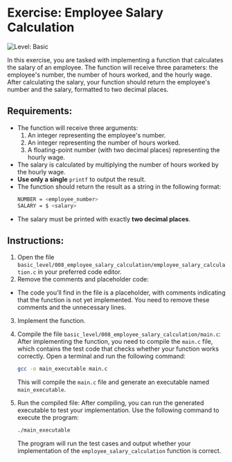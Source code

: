 # Exercise: Employee Salary Calculation

![Level: Basic](https://img.shields.io/badge/Level-Basic-brightgreen)

In this exercise, you are tasked with implementing a function that calculates the salary of an employee. The function will receive three parameters: the employee's number, the number of hours worked, and the hourly wage. After calculating the salary, your function should return the employee's number and the salary, formatted to two decimal places.


## Requirements:
- The function will receive three arguments:
  1. An integer representing the employee's number.
  2. An integer representing the number of hours worked.
  3. A floating-point number (with two decimal places) representing the hourly wage.
- The salary is calculated by multiplying the number of hours worked by the hourly wage.
- **Use only a single** `printf` to output the result.
- The function should return the result as a string in the following format:
  ```bash
  NUMBER = <employee_number>
  SALARY = $ <salary>
  ```
- The salary must be printed with exactly **two decimal places**.



## Instructions:
1. Open the file `basic_level/008_employee_salary_calculation/employee_salary_calculation.c` in your preferred code editor.
2. Remove the comments and placeholder code:
  - The code you’ll find in the file is a placeholder, with comments indicating that the function is not yet implemented. You need to remove these comments and the unnecessary lines.
3. Implement the function.

4. Compile the file `basic_level/008_employee_salary_calculation/main.c`:
    After implementing the function, you need to compile the `main.c` file, which contains the test code that checks whether your function works correctly. Open a terminal and run the following command:
    ```bash
    gcc -o main_executable main.c
    ```
    This will compile the `main.c` file and generate an executable named `main_executable`.

5. Run the compiled file:
    After compiling, you can run the generated executable to test your implementation. Use the following command to execute the program:
    ```bash
    ./main_executable
    ```
    The program will run the test cases and output whether your implementation of the `employee_salary_calculation` function is correct.

